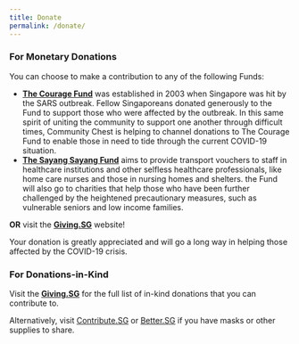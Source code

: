 ```yaml
---
title: Donate
permalink: /donate/
---
```


### For Monetary Donations 
You can choose to make a contribution to any of the following Funds:

- **[The Courage Fund](https://www.giving.sg/community-chest/thecouragefund)** was established in 2003 when Singapore was hit by the SARS outbreak. Fellow Singaporeans donated generously to the Fund to support those who were affected by the outbreak. In this same spirit of uniting the community to support one another through difficult times, Community Chest is helping to channel donations to The Courage Fund to enable those in need to tide through the current COVID-19 situation.
- **[The Sayang Sayang Fund](https://www.giving.sg/community-foundation-of-singapore/sayang_sayang_fund)** aims to provide transport vouchers to staff in healthcare institutions and other selfless healthcare professionals, like home care nurses and those in nursing homes and shelters. the Fund will also go to charities that help those who have been further challenged by the heightened precautionary measures, such as vulnerable seniors and low income families.

**OR** visit the **[Giving.SG](https://www.giving.sg/sgunited)** website! 

Your donation is greatly appreciated and will go a long way in helping those affected by the COVID-19 crisis.
### For Donations-in-Kind
Visit the **[Giving.SG](https://www.giving.sg/sgunited)** for the full list of in-kind donations that you can contribute to.

Alternatively, visit <a href="https://www.contribute.sg">Contribute.SG</a> or <a href="https://www.better.sg/maskgoshare">Better.SG</a> if you have masks or other supplies to share.
